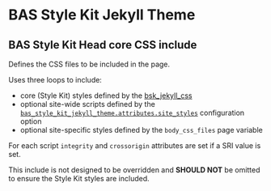 # BAS Style Kit Jekyll Theme

## BAS Style Kit Head core CSS include

Defines the CSS files to be included in the page.

Uses three loops to include:

* core (Style Kit) styles defined by the [bsk_jekyll_css](/docs/data/bsk_jekyll_css.md)
* optional site-wide scripts defined by the 
  [`bas_style_kit_jekyll_theme.attributes.site_styles`](/docs/config/attributes.md) configuration option
* optional site-specific styles defined by the `body_css_files` page variable

For each script `integrity` and `crossorigin` attributes are set if a SRI value is set.

This include is not designed to be overridden and **SHOULD NOT** be omitted to ensure the Style Kit styles are included.
